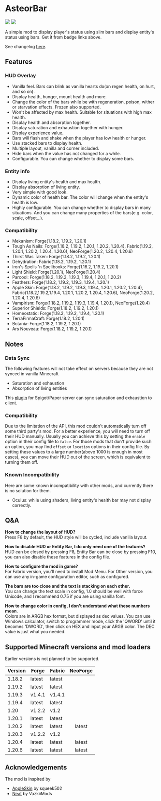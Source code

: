 # AsteorBar

[![](https://img.shields.io/curseforge/dt/959237?logo=curseforge&logoColor=%23000000&label=CurseForge&labelColor=%23f16436&color=%23555555)](https://www.curseforge.com/minecraft/mc-mods/asteorbar)
[![](https://img.shields.io/modrinth/dt/QMWG8bVO?logo=modrinth&logoColor=%23000000&label=Modrinth&labelColor=%2300AF5C&color=%23555555)](https://modrinth.com/mod/asteorbar)

A simple mod to display player's status using slim bars and display entity's status using bars.
Get it from badge links above.

See changelog [here](version_history.md).

## Features

### HUD Overlay

- Vanilla feel. Bars can blink as vanilla hearts do(on regen health, on hurt, and so on).
- Display health, hunger, mount health and more.
- Change the color of the bars while be with regeneration, poison, wither or starvation effects. Frozen also supported.
- Won't be affected by max health. Suitable for situations with high max health.
- Display health and absorption together.
- Display saturation and exhaustion together with hunger.
- Display experience value.
- Bars will flash and shake when the player has low health or hunger.
- Use stacked bars to display health.
- Multiple layout, vanilla and corner included.
- Hide bars when the value has not changed for a while.
- Configurable. You can change whether to display some bars.

### Entity info

- Display living entity's health and max health.
- Display absorption of living entity.
- Very simple with good look.
- Dynamic color of health bar. The color will change when the entity's health is low.
- Highly configurable. You can change whether to display bars in many situations. And you can change many properties of the bars(e.g. color,
  scale, offset...).

### Compatibility

- Mekanism: Forge(1.18.2, 1.19.2, 1.20.1)
- Tough As Nails: Forge(1.18.2, 1.19.2, 1.20.1, 1.20.2, 1.20.4), Fabric(1.19.2, 1.20.1, 1.20.2, 1.20.4, 1.20.6), NeoForge(1.20.2, 1.20.4,
  1.20.6)
- Thirst Was Taken: Forge(1.18.2, 1.19.2, 1.20.1)
- Dehydration: Fabric(1.18.2, 1.19.2, 1.20.1)
- Iron's Spells 'n Spellbooks: Forge(1.18.2, 1.19.2, 1.20.1)
- Light Shield: Forge(1.20.1), NeoForge(1.20.4)
- Parcool: Forge(1.18.2, 1.19.2, 1.19.3, 1.19.4, 1.20.1, 1.20.2)
- Feathers: Forge(1.18.2, 1.19.2, 1.19.3, 1.19.4, 1.20.1)
- Apple Skin: Forge(1.18.2, 1.19.2, 1.19.3, 1.19.4, 1.20.1, 1.20.2, 1.20.4), Fabric(1.18.2,1.19.2,1.19.4, 1.20.1, 1.20.2, 1.20.4, 1.20.6),
  NeoForge(1.20.2, 1.20.4, 1.20.6)
- Vampirism: Forge(1.18.2, 1.19.2, 1.19.3, 1.19.4, 1.20.1), NeoForge(1.20.4)
- Superior Shields: Forge(1.18.2, 1.19.2, 1.20.1)
- Homeostatic: Forge(1.18.2, 1.19.2, 1.19.4, 1.20.1)
- TerraFirmaCraft: Forge(1.18.2, 1.20.1)
- Botania: Forge(1.18.2, 1.19.2, 1.20.1)
- Ars Nouveau: Forge(1.18.2, 1.19.2, 1.20.1)

## Notes

### Data Sync

The following features will not take effect on servers because they are not synced in vanilla Minecraft

- Saturation and exhaustion
- Absorption of living entities

This [plugin](https://www.spigotmc.org/resources/asteorbar.114684/) for Spigot/Paper server can sync saturation and exhaustion to client.

### Compatibility

Due to the limitation of the API, this mod couldn't automatically turn off some third party's mod.
For a better experience, you will need to turn off their HUD manually.
Usually you can achieve this by setting the `enable` option in their config file to `false`.
For those mods that don't provide such an option, you may find `offset` or `location` options in their config file.
By setting these values to a large number(above 1000 is enough in most cases), you can move their HUD out of the screen, which is equivalent
to turning them off.

### Known Incompatibility

Here are some known incompatibility with other mods, and currently there is no solution for them.

- Oculus: while using shaders, living entity's health bar may not display correctly.

## Q&A
**How to change the layout of HUD?**</br>
Press F8 by default, the HUD style will be cycled, include vanilla layout.

**How to disable HUD or Entity Bar, I do only need one of the features?**</br>
HUD can be closed by pressing F8, Entity Bar can be close by pressing F10, you can also disable these features in the config file.

**How to configure the mod in game?**</br>
For Fabric version, you'll need to install Mod Menu. For Other version, you can use any in-game configuration editor, such as configured.

**The bars are too close and the text is stacking on each other.**</br>
You can change the text scale in config, 1.0 should be well with force Unicode, and I recommend 0.75 if you are using vanilla font.

**How to change color in config, I don't understand what these numbers mean.**</br>
Colors are in ARGB hex format, but displayed as dec values. You can use Windows calculator, switch to programmer mode, click the 'QWORD' until it becomes 'DWORD', then click on HEX and input your ARGB color. The DEC value is just what you needed.

## Supported Minecraft versions and mod loaders

Earlier versions is not planned to be supported.

| Version | Forge  | Fabric | NeoForge |
|---------|--------|--------|:--------:|
| 1.18.2  | latest | latest |          |
| 1.19.2  | latest | latest |          |
| 1.19.3  | v1.4.1 | v1.4.1 |          |
| 1.19.4  | latest | latest |          |
| 1.20    | v1.2.2 | v1.2   |          |
| 1.20.1  | latest | latest |          |
| 1.20.2  | latest | latest |  latest  |
| 1.20.3  | v1.2.2 | v1.2   |          |
| 1.20.4  | latest | latest |  latest  |
| 1.20.6  | latest | latest |  latest  |

## Acknowledgements

The mod is inspired by

- [AppleSkin](https://github.com/squeek502/AppleSkin) by squeek502
- [Neat](https://github.com/VazkiiMods/Neat) by VazkiiMods
